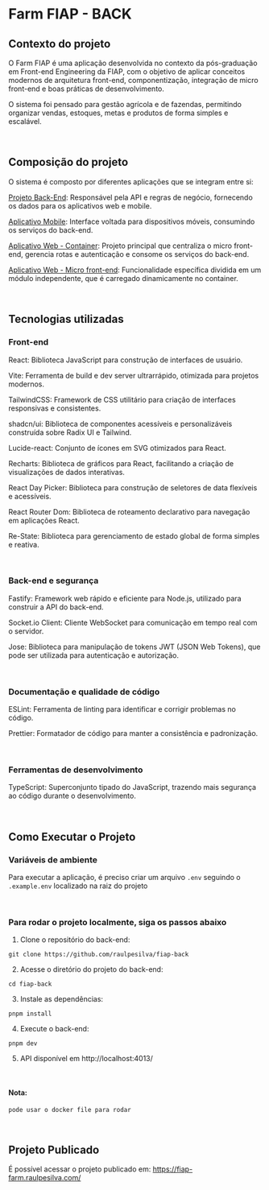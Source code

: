 # Farm FIAP - BACK

## Contexto do projeto

O Farm FIAP é uma aplicação desenvolvida no contexto da pós-graduação em Front-end Engineering da FIAP, com o objetivo de aplicar conceitos modernos de arquitetura front-end, componentização, integração de micro front-end e boas práticas de desenvolvimento.

O sistema foi pensado para gestão agrícola e de fazendas, permitindo organizar vendas, estoques, metas e produtos de forma simples e escalável.

&nbsp;

## Composição do projeto

O sistema é composto por diferentes aplicações que se integram entre si:

[Projeto Back-End](https://github.com/raulpesilva/fiap-back): Responsável pela API e regras de negócio, fornecendo os dados para os aplicativos web e mobile.

[Aplicativo Mobile](https://github.com/raulpesilva/farm-app): Interface voltada para dispositivos móveis, consumindo os serviços do back-end.

[Aplicativo Web - Container](https://github.com/raulpesilva/fiap-farm-container): Projeto principal que centraliza o micro front-end, gerencia rotas e autenticação e consome os serviços do back-end.

[Aplicativo Web - Micro front-end](https://github.com/raulpesilva/fiap-farm-mfe): Funcionalidade específica dividida em um módulo independente, que é carregado dinamicamente no container.

&nbsp;

## Tecnologias utilizadas

### Front-end

React: Biblioteca JavaScript para construção de interfaces de usuário.

Vite: Ferramenta de build e dev server ultrarrápido, otimizada para projetos modernos.

TailwindCSS: Framework de CSS utilitário para criação de interfaces responsivas e consistentes.

shadcn/ui: Biblioteca de componentes acessíveis e personalizáveis construída sobre Radix UI e Tailwind.

Lucide-react: Conjunto de ícones em SVG otimizados para React.

Recharts: Biblioteca de gráficos para React, facilitando a criação de visualizações de dados interativas.

React Day Picker: Biblioteca para construção de seletores de data flexíveis e acessíveis.

React Router Dom: Biblioteca de roteamento declarativo para navegação em aplicações React.

Re-State: Biblioteca para gerenciamento de estado global de forma simples e reativa.

&nbsp;

### Back-end e segurança

Fastify: Framework web rápido e eficiente para Node.js, utilizado para construir a API do back-end.

Socket.io Client: Cliente WebSocket para comunicação em tempo real com o servidor.

Jose: Biblioteca para manipulação de tokens JWT (JSON Web Tokens), que pode ser utilizada para autenticação e autorização.

&nbsp;

### Documentação e qualidade de código

ESLint: Ferramenta de linting para identificar e corrigir problemas no código.

Prettier: Formatador de código para manter a consistência e padronização.

&nbsp;

### Ferramentas de desenvolvimento

TypeScript: Superconjunto tipado do JavaScript, trazendo mais segurança ao código durante o desenvolvimento.

&nbsp;

## Como Executar o Projeto

### Variáveis de ambiente

Para executar a aplicação, é preciso criar um arquivo `.env` seguindo o `.example.env` localizado na raiz do projeto

&nbsp;

### Para rodar o projeto localmente, siga os passos abaixo

1. Clone o repositório do back-end:

```shell
git clone https://github.com/raulpesilva/fiap-back
```

2. Acesse o diretório do projeto do back-end:

```shell
cd fiap-back
```

3. Instale as dependências:

```shell
pnpm install
```

4. Execute o back-end:

```shell
pnpm dev
```

5. API disponível em http://localhost:4013/

&nbsp;

#### Nota:

```
pode usar o docker file para rodar
```

&nbsp;

## Projeto Publicado

É possível acessar o projeto publicado em: https://fiap-farm.raulpesilva.com/
